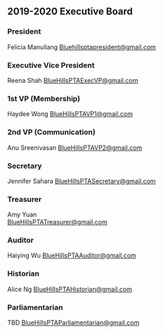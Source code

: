 ## 2019-2020 Executive Board
### President
Felicia Manullang
[Bluehillsptapresident@gmail.com](mailto:BlueHillsPTApresident@gmail.com)

### Executive Vice President
Reena Shah
[BlueHillsPTAExecVP@gmail.com](mailto:BlueHillsPTAExecVP@gmail.com)

### 1st VP (Membership)	 
Haydee Wong	
[BlueHillsPTAVP1@gmail.com](mailto:BlueHillsPTAVP1@gmail.com)

### 2nd VP (Communication)	 
Anu Sreenivasan	
[BlueHillsPTAVP2@gmail.com](mailto:BlueHillsPTAVP2@gmail.com)

### Secretary	 
Jennifer Sahara
[BlueHillsPTASecretary@gmail.com](mailto:BlueHillsPTASecretary@gmail.com)

### Treasurer	 
Amy Yuan	
[BlueHillsPTATreasurer@gmail.com](mailto:BlueHillsPTATreasurer@gmail.com)

### Auditor	 
Haiying Wu
[BlueHillsPTAAuditor@gmail.com](mailto:BlueHillsPTAAuditor@gmail.com)

### Historian 
Alice Ng
[BlueHillsPTAHistorian@gmail.com](mailto:BlueHillsPTAHistorian@gmail.com)

### Parliamentarian	 
TBD
[BlueHillsPTAParliamentarian@gmail.com](mailt:BlueHillsPTAParliamentarian@gmail.com)
